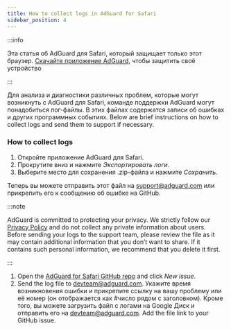 ```yaml
---
title: How to collect logs in AdGuard for Safari
sidebar_position: 4
---
```


:::info

Эта статья об AdGuard для Safari, который защищает только этот браузер. [Скачайте приложение AdGuard](https://agrd.io/download-kb-adblock), чтобы защитить своё устройство

:::

Для анализа и диагностики различных проблем, которые могут возникнуть с AdGuard для Safari, команде поддержки AdGuard могут понадобиться лог-файлы. В этих файлах содержатся записи об ошибках и других программных событиях. Below are brief instructions on how to collect logs and send them to support if necessary.

### How to collect logs

1. Откройте приложение AdGuard для Safari.
2. Прокрутите вниз и нажмите _Экспортировать логи_.
3. Выберите место для сохранения .zip-файла и нажмите _Сохранить_.

Теперь вы можете отправить этот файл на support@adguard.com или прикрепить его к сообщению об ошибке на GitHub.

:::note

AdGuard is committed to protecting your privacy. We strictly follow our [Privacy Policy](https://adguard.com/privacy/safari.html) and do not collect any private information about users. Before sending your logs to the support team, please review the file as it may contain additional information that you don’t want to share. If it contains such personal information, we recommend that you delete it first.

:::

1. Open the [AdGuard for Safari GitHub repo](https://github.com/AdguardTeam/AdGuardForSafari/issues) and click _New issue_.
2. Send the log file to devteam@adguard.com. Укажите время возникновения ошибки и прикрепите ссылку на вашу проблему или её номер (он отображается как #число рядом с заголовком).
   Кроме того, вы можете загрузить файл с логами на Google Диск и отправить его на devteam@adguard.com. Add the file link to your GitHub issue.
